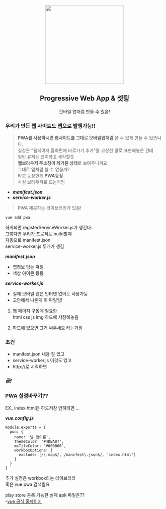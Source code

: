 <p align="center">
  <img src="https://user-images.githubusercontent.com/110442250/216780918-a8117630-975f-4804-85f4-a2336f636e35.png" height="250">
  <h2 align="center">Progressive Web App & 셋팅</h2>
  <p align="center">모바일 앱처럼 만들 수 있음!<p>

  </p>
</p>





### 우리가 만든 웹 사이트도 앱으로 발행가능!! 

>**PWA를 사용하시면 웹사이트를 그대로 모바일앱처럼** 쓸 수 있게 만들 수 있습니다. <br>
실상은 "웹페이지 홈화면에 바로가기 추가"를 고상한 말로 표현해놓은 건데 <br>
일반 유저는 앱이라고 생각할듯 <br>
**웹브라우저 주소창이 제거된 상태**로 보여주니까요. <br>
그대로 앱처럼 쓸 수 없을까?  <br>
라고 등장한게 **PWA등장** <br>
사실 브라우저로 뜨는거임

- ***manifest.json***
- ***service-worker.js***

> PWA 제공하는 라이브러리가 있음!

```
vue add pwa 
```
하게되면 registerServiceWorker.js가 생긴다. <BR>
그렇다면 우리가 프로젝트 build할때 <BR>
자동으로 manifest.json <BR>
service-worker.js 두개가 생김


***manifest.json***

- 앱정보 담는 파일
- 색상 아이콘 등등


***service-worker.js***
 - 실제 모바일 앱은 인터넷 없어도 사용가능
-  고안해서 나온게 이 파일임!

1. 웹 페이지 구동에 필요한 <BR>
html css js img 하드에 저장해놓음

2. 하드에 있으면 그거 써주세요 라는거임 <BR>

### 조건 
 - manifest.json 내용 잘 있고  
 - service-worker.js 이것도 있고
 - http://로 시작하면 

### ***끝!***


### PWA 설정바꾸기??

EX_ index.html은 하드저장 안하려면 ...

***vue.config.js***

```
module.exports = {
  pwa: {
    name: '님 앱이름',
    themeColor: '#4DBA87',
    msTileColor: '#000000',
    workboxOptions: {
      exclude: [/\.map$/, /manifest\.json$/, 'index.html']
    }
  }
}
```
추가 설정은 workbox라는 라이브러리 <BR>
혹은 vue pwa 검색필요



play store 등록 가능한  실제 apk 파일은?? <br>
-[vue 공식 홈페이지](https://vuejs.org/#introduction)





